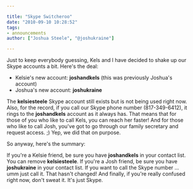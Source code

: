 ```yaml
---

title: "Skype Switcheroo"
date: "2010-09-10 10:28:52"
tags:
- announcements
author: ["Joshua Steele", "@joshukraine"]

---
```


Just to keep everybody guessing, Kels and I have decided to shake up our Skype accounts a bit. Here's the deal:

* Kelsie's new account: <strong>joshandkels</strong> (this was previously Joshua's account)
* Joshua's new account: <strong>joshukraine</strong>

The <strong>kelsiesteele</strong> Skype account still exists but is not being used right now. Also, for the record, if you call our Skype phone number (817-349-6412), it rings to the <strong>joshandkels</strong> account as it always has. That means that for those of you who like to call Kels, you can reach her faster! And for those who like to call Josh, you've got to go through our family secretary and request access. ;) Yep, we did that on purpose.

So anyway, here's the summary:

If you're a Kelsie friend, be sure you have <strong>joshandkels</strong> in your contact list. You can remove <strong>kelsiesteele</strong>. If you're a Josh friend, be sure you have <strong>joshukraine</strong> in your contact list. If you want to call the Skype number ... umm just call it. That hasn't changed! And finally, if you're really confused right now, don't sweat it. It's just Skype.
